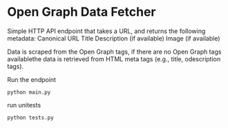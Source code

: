 # Open Graph Data Fetcher

Simple HTTP API endpoint that takes a URL, and returns the following metadata:
Canonical URL
Title
Description (if available)
Image (if available)

Data is scraped from the Open Graph tags, if there are no Open Graph tags availablethe data is retrieved from HTML meta tags (e.g., title, odescription tags).


Run the endpoint

```
python main.py 
```

run unitests
```
python tests.py 
```